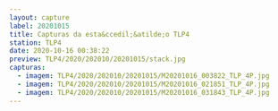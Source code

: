 ```yaml
---
layout: capture
label: 20201015
title: Capturas da esta&ccedil;&atilde;o TLP4
station: TLP4
date: 2020-10-16 00:38:22
preview: TLP4/2020/202010/20201015/stack.jpg
capturas:
  - imagem: TLP4/2020/202010/20201015/M20201016_003822_TLP_4P.jpg
  - imagem: TLP4/2020/202010/20201015/M20201016_021851_TLP_4P.jpg
  - imagem: TLP4/2020/202010/20201015/M20201016_031843_TLP_4P.jpg
---
```

